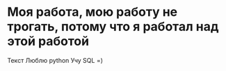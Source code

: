 # Моя работа, мою работу не трогать, потому что я работал над этой работой
Текст
Люблю python
Учу SQL
=)